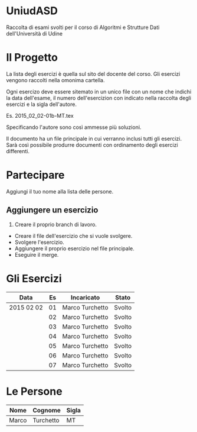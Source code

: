 # UniudASD
Raccolta di esami svolti per il corso di Algoritmi e Strutture Dati dell'Università di Udine

# Il Progetto

La lista degli esercizi è quella sul sito del docente del corso.
Gli esercizi vengono raccolti nella omonima cartella.

Ogni esercizo deve essere sitemato in un unico file con un nome che indichi la data dell'esame, il numero dell'esercizion con indicato nella raccolta degli esercizi e la sigla dell'autore.

Es. 2015_02_02-01b-MT.tex

Specificando l'autore sono così ammesse più soluzioni.

Il documento ha un file principale in cui verranno inclusi tutti gli esercizi.
Sarà così possibile produrre documenti con ordinamento degli esercizi differenti.

# Partecipare

Aggiungi il tuo nome alla lista delle persone.

## Aggiungere un esercizio

1. Creare il proprio branch di lavoro.
- Creare il file dell'esercizio che si vuole svolgere.
- Svolgere l'esercizio.
- Aggiungere il proprio esercizio nel file principale.
- Eseguire il merge.



# Gli Esercizi

| Data          | Es  | Incaricato      | Stato         |
| ------------- | --- | --------------- | ------------- |
| 2015 02 02    | 01  | Marco Turchetto | Svolto        |
|               | 02  | Marco Turchetto | Svolto        |
|               | 03  | Marco Turchetto | Svolto        |
|               | 04  | Marco Turchetto | Svolto        |
|               | 05  | Marco Turchetto | Svolto        |
|               | 06  | Marco Turchetto | Svolto        |
|               | 07  | Marco Turchetto | Svolto        |

# Le Persone

| Nome          | Cognome      | Sigla | 
| ------------- |------------- | ----- |
| Marco         |Turchetto     | MT    |
